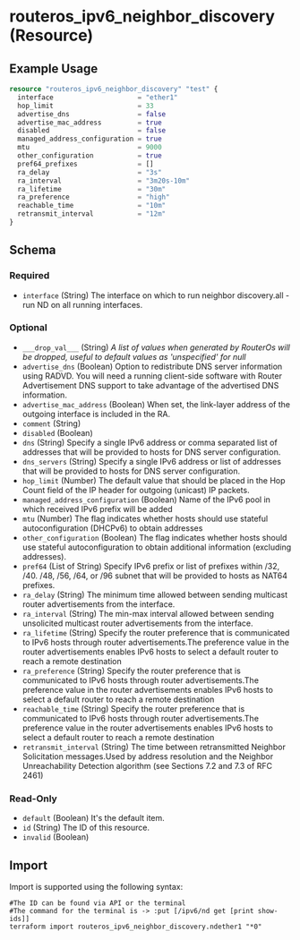 # routeros_ipv6_neighbor_discovery (Resource)


## Example Usage
```terraform
resource "routeros_ipv6_neighbor_discovery" "test" {
  interface                     = "ether1"
  hop_limit                     = 33
  advertise_dns                 = false
  advertise_mac_address         = true
  disabled                      = false
  managed_address_configuration = true
  mtu                           = 9000
  other_configuration           = true
  pref64_prefixes               = []
  ra_delay                      = "3s"
  ra_interval                   = "3m20s-10m"
  ra_lifetime                   = "30m"
  ra_preference                 = "high"
  reachable_time                = "10m"
  retransmit_interval           = "12m"
}
```

<!-- schema generated by tfplugindocs -->
## Schema

### Required

- `interface` (String) The interface on which to run neighbor discovery.all - run ND on all running interfaces.

### Optional

- `___drop_val___` (String) <em>A list of values when generated by RouterOs will be dropped, useful to default values as 'unspecified' for null</em>
- `advertise_dns` (Boolean) Option to redistribute DNS server information using RADVD. You will need a running client-side software with Router Advertisement DNS support to take advantage of the advertised DNS information.
- `advertise_mac_address` (Boolean) When set, the link-layer address of the outgoing interface is included in the RA.
- `comment` (String)
- `disabled` (Boolean)
- `dns` (String) Specify a single IPv6 address or comma separated list of addresses that will be provided to hosts for DNS server configuration.
- `dns_servers` (String) Specify a single IPv6 address or list of addresses that will be provided to hosts for DNS server configuration.
- `hop_limit` (Number) The default value that should be placed in the Hop Count field of the IP header for outgoing (unicast) IP packets.
- `managed_address_configuration` (Boolean) Name of the IPv6 pool in which received IPv6 prefix will be added
- `mtu` (Number) The flag indicates whether hosts should use stateful autoconfiguration (DHCPv6) to obtain addresses
- `other_configuration` (Boolean) The flag indicates whether hosts should use stateful autoconfiguration to obtain additional information (excluding addresses).
- `pref64` (List of String) Specify IPv6 prefix or list of prefixes within /32, /40. /48, /56, /64, or /96 subnet that will be provided to hosts as NAT64 prefixes.
- `ra_delay` (String) The minimum time allowed between sending multicast router advertisements from the interface.
- `ra_interval` (String) The min-max interval allowed between sending unsolicited multicast router advertisements from the interface.
- `ra_lifetime` (String) Specify the router preference that is communicated to IPv6 hosts through router advertisements.The preference value in the router advertisements enables IPv6 hosts to select a default router to reach a remote destination
- `ra_preference` (String) Specify the router preference that is communicated to IPv6 hosts through router advertisements.The preference value in the router advertisements enables IPv6 hosts to select a default router to reach a remote destination
- `reachable_time` (String) Specify the router preference that is communicated to IPv6 hosts through router advertisements.The preference value in the router advertisements enables IPv6 hosts to select a default router to reach a remote destination
- `retransmit_interval` (String) The time between retransmitted Neighbor Solicitation messages.Used by address resolution and the Neighbor Unreachability Detection algorithm (see Sections 7.2 and 7.3 of RFC 2461)

### Read-Only

- `default` (Boolean) It's the default item.
- `id` (String) The ID of this resource.
- `invalid` (Boolean)

## Import
Import is supported using the following syntax:
```shell
#The ID can be found via API or the terminal
#The command for the terminal is -> :put [/ipv6/nd get [print show-ids]]
terraform import routeros_ipv6_neighbor_discovery.ndether1 "*0"
```
